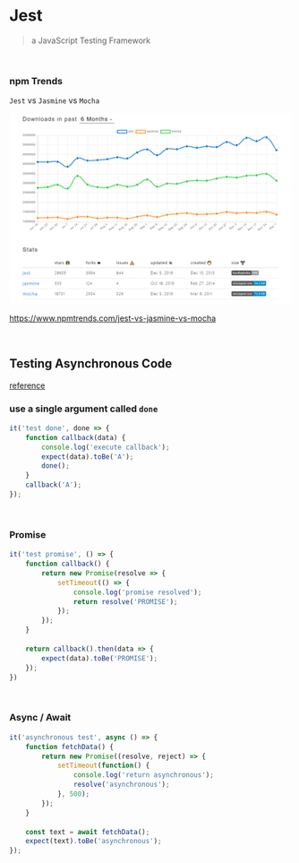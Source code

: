 # Jest

> a JavaScript Testing Framework

<br />

### npm Trends

`Jest` vs `Jasmine` vs `Mocha`

![testing_framework](https://github.com/krmfla/research-lab/blob/master/images/testing_framework.png)

https://www.npmtrends.com/jest-vs-jasmine-vs-mocha

<br />

## Testing Asynchronous Code

[reference](https://jestjs.io/docs/zh-Hans/asynchronous)

### use a single argument called `done`

```js
it('test done', done => {
    function callback(data) {
        console.log('execute callback');
        expect(data).toBe('A');
        done();
    }
    callback('A');
});
```
<br />

### Promise

```js
it('test promise', () => {
    function callback() {
        return new Promise(resolve => {
            setTimeout(() => {
                console.log('promise resolved');
                return resolve('PROMISE');
            });
        });
    }

    return callback().then(data => {
        expect(data).toBe('PROMISE');
    });
})
```

<br />

### Async / Await

```js
it('asynchronous test', async () => {
    function fetchData() {
        return new Promise((resolve, reject) => {
            setTimeout(function() {
                console.log('return asynchronous');
                resolve('asynchronous');
            }, 500);
        });
    }

    const text = await fetchData();
    expect(text).toBe('asynchronous');
});
```
